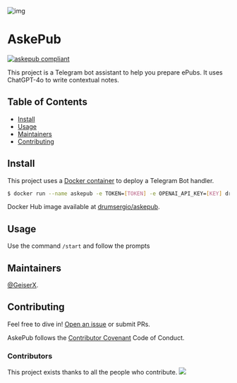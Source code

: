 ![img](https://github.com/GeiserX/askepub/blob/main/extra/logo.jpg?raw=true)
# AskePub

[![askepub compliant](https://img.shields.io/github/license/GeiserX/askepub)](https://github.com/GeiserX/askepub/blob/main/LICENSE)

This project is a Telegram bot assistant to help you prepare ePubs. It uses ChatGPT-4o to write contextual notes.

## Table of Contents

- [Install](#install)
- [Usage](#usage)
- [Maintainers](#maintainers)
- [Contributing](#contributing)

## Install

This project uses a [Docker container](https://hub.docker.com/repository/docker/drumsergio/askepub) to deploy a Telegram Bot handler.

```sh
$ docker run --name askepub -e TOKEN=[TOKEN] -e OPENAI_API_KEY=[KEY] drumsergio/askepub
```

Docker Hub image available at [drumsergio/askepub](https://hub.docker.com/repository/docker/drumsergio/askepub).

## Usage

Use the command `/start` and follow the prompts

## Maintainers

[@GeiserX](https://github.com/GeiserX).

## Contributing

Feel free to dive in! [Open an issue](https://github.com/GeiserX/askepub/issues/new) or submit PRs.

AskePub follows the [Contributor Covenant](http://contributor-covenant.org/version/2/1/) Code of Conduct.

### Contributors

This project exists thanks to all the people who contribute. 
<a href="https://github.com/GeiserX/askepub/graphs/contributors"><img src="https://opencollective.com/askepub/contributors.svg?width=890&button=false" /></a>


